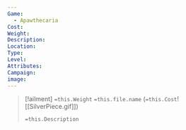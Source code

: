 ```yaml
---
Game:
  - Apawthecaria
Cost: 
Weight: 
Description: 
Location: 
Type: 
Level: 
Attributes: 
Campaign: 
image:
---
```


> [!ailment] `=this.Weight` `=this.file.name` (`=this.Cost`![[SilverPiece.gif]])
> 
> `=this.Description`